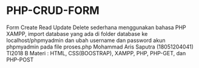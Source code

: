 # PHP-CRUD-FORM
Form Create Read Update Delete sederhana menggunakan bahasa PHP XAMPP, import database yang ada di folder database ke localhost/phpmyadmin dan ubah username dan password akun phpmyadmin pada file proses.php 
Mohammad Aris Saputra (18051204041) TI2018 B
Materi : HTML, CSS(BOOSTRAP), XAMPP, PHP, PHP-GET, dan PHP-POST
